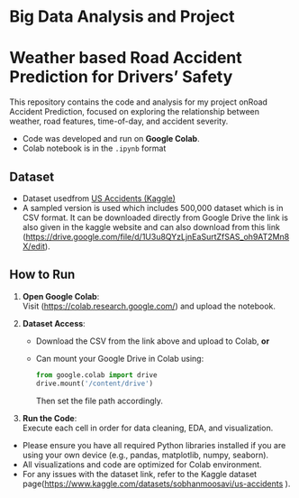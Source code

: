 # Big Data Analysis and Project


#  Weather based Road Accident Prediction for Drivers’ Safety

This repository contains the code and analysis for my project onRoad Accident Prediction, focused on exploring the relationship between weather, road features, time-of-day, and accident severity.


- Code was developed and run on **Google Colab**.
- Colab notebook is in the `.ipynb` format

## Dataset

- Dataset usedfrom [US Accidents (Kaggle)](https://www.kaggle.com/datasets/sobhanmoosavi/us-accidents)
- A sampled version is used which includes 500,000 dataset which is in CSV format.  It can be downloaded directly from Google Drive the link is also given in the kaggle website and can also download from this link (https://drive.google.com/file/d/1U3u8QYzLjnEaSurtZfSAS_oh9AT2Mn8X/edit).

## How to Run

1. **Open Google Colab**:  
   Visit (https://colab.research.google.com/) and upload the  notebook.
   
2. **Dataset Access**:  
   - Download the CSV from the link above and upload to Colab,
    **or**
    
   - Can mount your Google Drive in Colab using:
     
     ```python
     from google.colab import drive
     drive.mount('/content/drive')
     ```
     Then set the file path accordingly.
     
3. **Run the Code**:  
   Execute each cell in order for data cleaning, EDA, and visualization.



- Please ensure you have all required Python libraries installed if you are using your own device (e.g., pandas, matplotlib, numpy, seaborn).
- All visualizations and code are optimized for Colab environment.
- For any issues with the dataset link, refer to the Kaggle dataset page(https://www.kaggle.com/datasets/sobhanmoosavi/us-accidents ).

